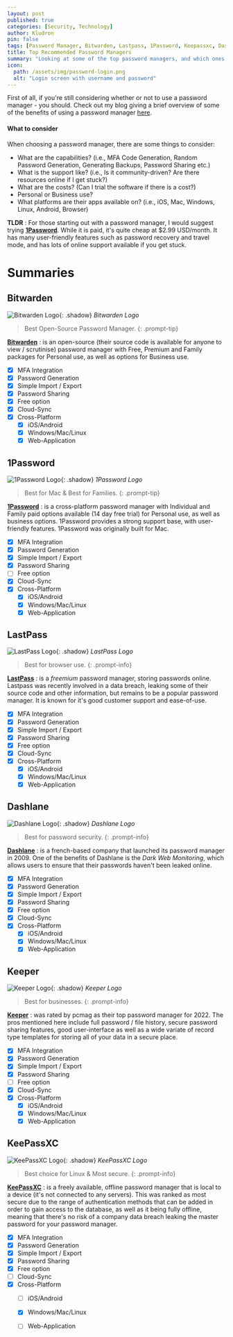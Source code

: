 ```yaml
---
layout: post
published: true
categories: [Security, Technology]
author: Kludron
pin: false
tags: [Password Manager, Bitwarden, Lastpass, 1Password, Keepassxc, Dashlane, Personal Security, Recommendation]
title: Top Recommended Password Managers
summary: "Looking at some of the top password managers, and which ones I would recommend for which use."
icon:
  path: /assets/img/password-login.png
  alt: "Login screen with username and password"
---
```


First of all, if you're still considering whether or not to use a password manager - you should. Check out my blog giving a brief overview of
some of the benefits of using a password manager [here](/posts/password-managers).

#### What to consider

When choosing a password manager, there are some things to consider:
- What are the capabilities? (i.e., MFA Code Generation, Random Password Generation, Generating Backups, Password Sharing etc.)
- What is the support like? (i.e., Is it community-driven? Are there resources online if I get stuck?)
- What are the costs? (Can I trial the software if there is a cost?)
- Personal or Business use?
- What platforms are their apps available on? (i.e., iOS, Mac, Windows, Linux, Android, Browser)

**TLDR**
: For those starting out with a password manager, I would suggest trying [**1Password**](#1password). While it is paid, it's quite 
cheap at $2.99 USD/month. It has many user-friendly features such as password recovery and travel mode, and has
lots of online support available if you get stuck.

# Summaries

## Bitwarden

![Bitwarden Logo](/assets/img/bitwarden-logo.png){: .shadow}
_Bitwarden Logo_

> Best Open-Source Password Manager.
{: .prompt-tip}

[**Bitwarden**](https://bitwarden.com) 
: is an open-source (their source code is available for anyone to view / scrutinise) password manager
with Free, Premium and Family packages for Personal use, as well as options for Business use.

- [x] MFA Integration
- [x] Password Generation
- [x] Simple Import / Export
- [x] Password Sharing
- [x] Free option
- [x] Cloud-Sync
- [x] Cross-Platform
  - [x] iOS/Android
  - [x] Windows/Mac/Linux
  - [x] Web-Application

## 1Password

![1Password Logo](/assets/img/1password-logo.png){: .shadow}
_1Password Logo_

> Best for Mac & Best for Families.
{: .prompt-tip}

[**1Password**](https://1password.com)
: is a cross-platform password manager with Individual and Family paid options available (14 day free trial) for 
Personal use, as well as business options. 1Password provides a strong support base, with user-friendly features. 1Password was originally
built for Mac.

- [x] MFA Integration
- [x] Password Generation
- [x] Simple Import / Export
- [x] Password Sharing
- [ ] Free option
- [x] Cloud-Sync
- [x] Cross-Platform
  - [x] iOS/Android
  - [x] Windows/Mac/Linux
  - [x] Web-Application

## LastPass

![LastPass Logo](/assets/img/lastpass-logo.png){: .shadow}
_LastPass Logo_

> Best for browser use.
{: .prompt-info}

[**LastPass**](https://lastpass.com)
: is a *freemium* password manager, storing passwords online. Lastpass was recently involved in a data breach, leaking some of their source code and
other information, but remains to be a popular password manager. It is known for it's good customer support and ease-of-use.

- [x] MFA Integration
- [x] Password Generation
- [x] Simple Import / Export
- [x] Password Sharing
- [x] Free option
- [x] Cloud-Sync
- [x] Cross-Platform
  - [x] iOS/Android
  - [x] Windows/Mac/Linux
  - [x] Web-Application

## Dashlane

![Dashlane Logo](/assets/img/dashlane-logo.png){: .shadow}
_Dashlane Logo_

> Best for password security.
{: .prompt-info}

[**Dashlane**](https://dashlane.com)
: is a french-based company that launched its password manager in 2009. One of the benefits of Dashlane is the *Dark Web Monitoring*, which allows
users to ensure that their passwords haven't been leaked online.

- [x] MFA Integration
- [x] Password Generation
- [x] Simple Import / Export
- [x] Password Sharing
- [x] Free option
- [x] Cloud-Sync
- [x] Cross-Platform
  - [x] iOS/Android
  - [x] Windows/Mac/Linux
  - [x] Web-Application

## Keeper

![Keeper Logo](/assets/img/keeper-logo.png){: .shadow}
_Keeper Logo_

> Best for businesses.
{: .prompt-info}

[**Keeper**](https://keepersecurity.com)
: was rated by pcmag as their top password manager for 2022. The pros mentioned here include full password / file history, secure password sharing
features, good user-interface as well as a wide variate of record type templates for storing all of your data in a secure place.

- [x] MFA Integration
- [x] Password Generation
- [x] Simple Import / Export
- [x] Password Sharing
- [ ] Free option
- [x] Cloud-Sync
- [x] Cross-Platform
  - [x] iOS/Android
  - [x] Windows/Mac/Linux
  - [x] Web-Application

## KeePassXC

![KeePassXC Logo](/assets/img/keepassxc-logo.png){: .shadow}
_KeePassXC Logo_

> Best choice for Linux & Most secure.
{: .prompt-info}

[**KeePassXC**](https://keepassxc.org/)
: is a freely available, offline password manager that is local to a device (it's not connected to any servers). 
This was ranked as most secure due to the range of authentication methods that can be added in order to gain access 
to the database, as well as it being fully offline, meaning that there's no risk of a company data breach 
leaking the master password for your password manager.

- [x] MFA Integration
- [x] Password Generation
- [x] Simple Import / Export
- [x] Password Sharing
- [x] Free option
- [ ] Cloud-Sync
- [x] Cross-Platform
  - [ ] iOS/Android
  - [x] Windows/Mac/Linux
  - [ ] Web-Application

